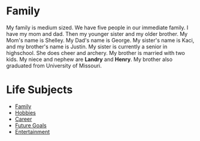 <!DOCTYPE html>
<html>
<head>
<link rel="stylesheet" href="mystyle.css">
</head>
<body>
<h1><b>Family</b></h1>
<p>My family is medium sized. We have five people in our immediate family. I have my mom and dad. Then my younger sister and my older brother. My Mom's name is Shelley. My Dad's name is George. My sister's name is Kaci, and my brother's name is Justin. My sister is currently a senior in highschool. She does cheer and archery. My brother is married with two kids. My niece and nephew are <b>Landry</b> and <b>Henry</b>. My brother also graduated from University of Missouri.</p>
     
<h1>Life Subjects</h1>
  
<ul>
  <li><a href="Family.html">Family</a></li>
  <li><a href="Hobbies.html">Hobbies</a></li>
  <li><a href="Career.html">Career</a></li>
  <li><a href="FutureGoals.html">Future Goals</a></li>
  <li><a href="Entertainment.html">Entertainment</a></li>
</ul>
</body>
</html>
